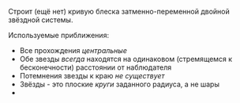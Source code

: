 Строит (ещё нет) кривую блеска затменно-переменной двойной звёздной системы.

Используемые приближения:
- Все прохождения _центральные_
- Обе звезды _всегда_ находятся на одинаковом (стремящемся к бесконечности) расстоянии от наблюдателя
- Потемнения звезды к краю _не существует_
- Звёзды - это плоские _круги_ заданного радиуса, а не шары
- 
